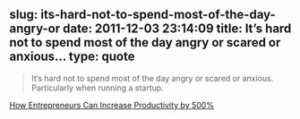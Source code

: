 slug: its-hard-not-to-spend-most-of-the-day-angry-or
date: 2011-12-03 23:14:09
title: It’s hard not to spend most of the day angry or scared or anxious...
type: quote
---

> It’s hard not to spend most of the day angry or scared or anxious. Particularly when running a startup.

[How Entrepreneurs Can Increase Productivity by 500%](http://techcrunch.com/2011/12/03/how-entrepreneurs-can-increase-productivity-by-500/)
